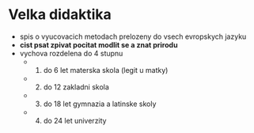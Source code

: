 # Velka didaktika
- spis o vyucovacich metodach prelozeny do vsech evropskych jazyku
- **cist psat zpivat pocitat modlit se a znat prirodu** 
- vychova rozdelena do 4 stupnu
	- 1. do 6 let materska skola (legit u matky)
	- 2. do 12 zakladni skola
	- 3. do 18 let gymnazia a latinske skoly
	- 4. do 24 let univerzity